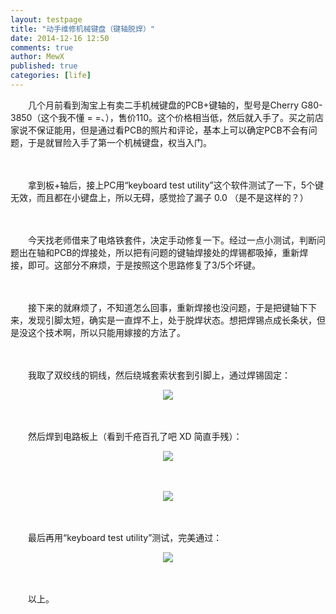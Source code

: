```yaml
---
layout: testpage
title: "动手维修机械键盘（键轴脱焊）"
date: 2014-12-16 12:50
comments: true
author: MewX
published: true
categories: [life]
---
```


　　几个月前看到淘宝上有卖二手机械键盘的PCB+键轴的，型号是Cherry G80-3850（这个我不懂 = =、），售价110。这个价格相当低，然后就入手了。买之前店家说不保证能用，但是通过看PCB的照片和评论，基本上可以确定PCB不会有问题，于是就冒险入手了第一个机械键盘，权当入门。  

　　  

　　拿到板+轴后，接上PC用“keyboard test utility”这个软件测试了一下，5个键无效，而且都在小键盘上，所以无碍，感觉捡了漏子 0.0 （是不是这样的？）  

　　  

　　今天找老师借来了电烙铁套件，决定手动修复一下。经过一点小测试，判断问题出在轴和PCB的焊接处，所以把有问题的键轴焊接处的焊锡都吸掉，重新焊接，即可。这部分不麻烦，于是按照这个思路修复了3/5个坏键。  

　　  

　　接下来的就麻烦了，不知道怎么回事，重新焊接也没问题，于是把键轴下下来，发现引脚太短，确实是一直焊不上，处于脱焊状态。想把焊锡点成长条状，但是没这个技术啊，所以只能用嫁接的方法了。  

　　  

　　我取了双绞线的铜线，然后绕城套索状套到引脚上，通过焊锡固定：  
<center><img src="{{ site.baseurl }}imgs/201412/06-mechanical-keyboard-shaft.png" style="max-width:100%; height:auto;"/></center>  

　　  

　　然后焊到电路板上（看到千疮百孔了吧 XD 简直手残）：
<center><img src="{{ site.baseurl }}imgs/201412/07-mechanical-keyboard-shaft-on-PCB.png" style="max-width:100%; height:auto;"/></center>  

　　  

<center><img src="{{ site.baseurl }}imgs/201412/08-mechanical-keyboard-shaft-on-PCB-ok.png" style="max-width:100%; height:auto;"/></center>  

　　  

　　最后再用“keyboard test utility”测试，完美通过：  
<center><a href="{{ site.baseurl }}imgs/201412/09-mechanical-keyboard-test.png" target="_blank"><img src="{{ site.baseurl }}imgs/201412/09-mechanical-keyboard-test.cache.png" style="max-width:100%; height:auto;"/></a></center>  

　　  

　　以上。  
